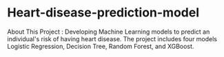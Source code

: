 # Heart-disease-prediction-model
About This Project : Developing Machine Learning models to predict an individual's risk of having heart disease. The project includes four models Logistic Regression, Decision Tree, Random Forest, and XGBoost.
